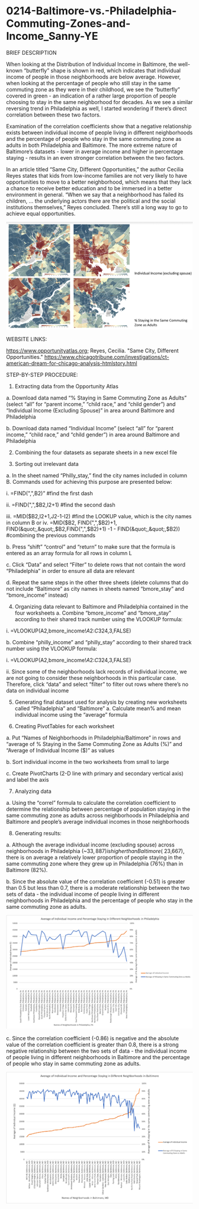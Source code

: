 # 0214-Baltimore-vs.-Philadelphia-Commuting-Zones-and-Income_Sanny-YE

BRIEF DESCRIPTION

When looking at the Distribution of Individual Income in Baltimore, the well-known “butterfly” shape is shown in red, which indicates that individual income of people in those neighborhoods are below average. However, when looking at the percentage of people who still stay in the same commuting zone as they were in their childhood, we see the “butterfly” covered in green - an indication of a rather large proportion of people choosing to stay in the same neighborhood for decades. As we see a similar reversing trend in Philadelphia as well, I started wondering if there’s direct correlation between these two factors.

Examination of the correlation coefficients show that a negative relationship exists between individual income of people living in different neighborhoods and the percentage of people who stay in the same commuting zone as adults in both Philadelphia and Baltimore. The more extreme nature of Baltimore’s datasets - lower in average income and higher in percentage staying - results in an even stronger correlation between the two factors.

In an article titled “Same City, Different Opportunities,” the author Cecilia Reyes states that kids from low-income families are not very likely to have opportunities to move to a better neighborhood, which means that they lack a chance to receive better education and to be immersed in a better environment in general. “When we say that a neighborhood has failed its children, … the underlying actors there are the political and the social institutions themselves,” Reyes concluded. There’s still a long way to go to achieve equal opportunities.

![](Comparison.png)

WEBSITE LINKS:

https://www.opportunityatlas.org; Reyes, Cecilia. "Same City, Different Opportunities." https://www.chicagotribune.com/investigations/ct-american-dream-for-chicago-analysis-htmlstory.html


STEP-BY-STEP PROCEDURE:

1. Extracting data from the Opportunity Atlas

a. Download data named “% Staying in Same Commuting Zone as Adults” (select “all” for
“parent income,” “child race,” and “child gender”) and “Individual Income (Excluding
Spouse)” in area around Baltimore and Philadelphia

b. Download data named “Individual Income” (select “all” for “parent income,” “child race,”
and “child gender”) in area around Baltimore and Philadelphia

2. Combining the four datasets as separate sheets in a new excel file

3. Sorting out irrelevant data

a. In the sheet named “Philly_stay,” find the city names included in column B. Commands used
for achieving this purpose are presented below:

i. =FIND(&quot;,&quot;,B2)” #find the first dash

ii. =FIND(&quot;,&quot;,$B2,I2+1) #find the second dash

iii. =MID($B2,I2+1,J2-1-I2) #find the LOOKUP value, which is the city names in
column B
or
iv. =MID($B2, FIND(&quot;,&quot;,$B2)+1, FIND(&quot;,&quot;,$B2,FIND(&quot;,&quot;,$B2)+1) -1 -
FIND(&quot;,&quot;,$B2)) #combining the previous commands

b. Press “shift” “control” and “return” to make sure that the formula is entered as an array
formula for all rows in column L

c. Click “Data” and select “Filter” to delete rows that not contain the word “Philadelphia” in
order to ensure all data are relevant

d. Repeat the same steps in the other three sheets (delete columns that do not include
“Baltimore” as city names in sheets named “bmore_stay” and “bmore_income” instead)

4. Organizing data relevant to Baltimore and Philadelphia contained in the four worksheets
a. Combine “bmore_income” and “bmore_stay” according to their shared track number using
the VLOOKUP formula:

i. =VLOOKUP(A2,bmore_income!$A$2:$C$324,3,FALSE)

b. Combine “philly_income” and “philly_stay” according to their shared track number using the
VLOOKUP formula:

i. =VLOOKUP(A2,bmore_income!$A$2:$C$324,3,FALSE)

ii. Since some of the neighborhoods lack records of individual income, we are not going
to consider these neighborhoods in this particular case. Therefore, click “data” and
select “filter” to filter out rows where there’s no data on individual income

5. Generating final dataset used for analysis by creating new worksheets called “Philadelphia” and
“Baltimore”
a. Calculate mean% and mean individual income using the “average” formula

6. Creating PivotTables for each worksheet

a. Put “Names of Neighborhoods in Philadelphia/Baltimore” in rows and “average of %
Staying in the Same Commuting Zone as Adults (%)” and “Average of Individual
Income ($)” as values

b. Sort individual income in the two worksheets from small to large

c. Create PivotCharts (2-D line with primary and secondary vertical axis) and label the axis

7. Analyzing data

a. Using the “correl” formula to calculate the correlation coefficient to determine the
relationship between percentage of population staying in the same commuting zone as
adults across neighborhoods in Philadelphia and Baltimore and people’s average
individual incomes in those neighborhoods

8. Generating results:

a. Although the average individual income (excluding spouse) across neighborhoods in
Philadelphia (~$33,887) is higher than Baltimore (~$23,667), there is on average a
relatively lower proportion of people staying in the same commuting zone where they
grew up in Philadelphia (76%) than in Baltimore (82%).

b. Since the absolute value of the correlation coefficient (-0.51) is greater than 0.5 but less
than 0.7, there is a moderate relationship between the two sets of data - the individual
income of people living in different neighborhoods in Philadelphia and the percentage of
people who stay in the same commuting zone as adults. 

![](Picture1.png)

c. Since the correlation coefficient
(-0.86) is negative and the absolute value of the correlation coefficient is greater than 0.8,
there is a strong negative relationship between the two sets of data - the individual
income of people living in different neighborhoods in Baltimore and the percentage of
people who stay in same commuting zone as adults.

![](Picture2.png)
